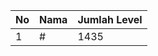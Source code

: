 | No | Nama            | Jumlah Level |
|----|-----------------|--------------|
| 1  | #    |    1435        |
